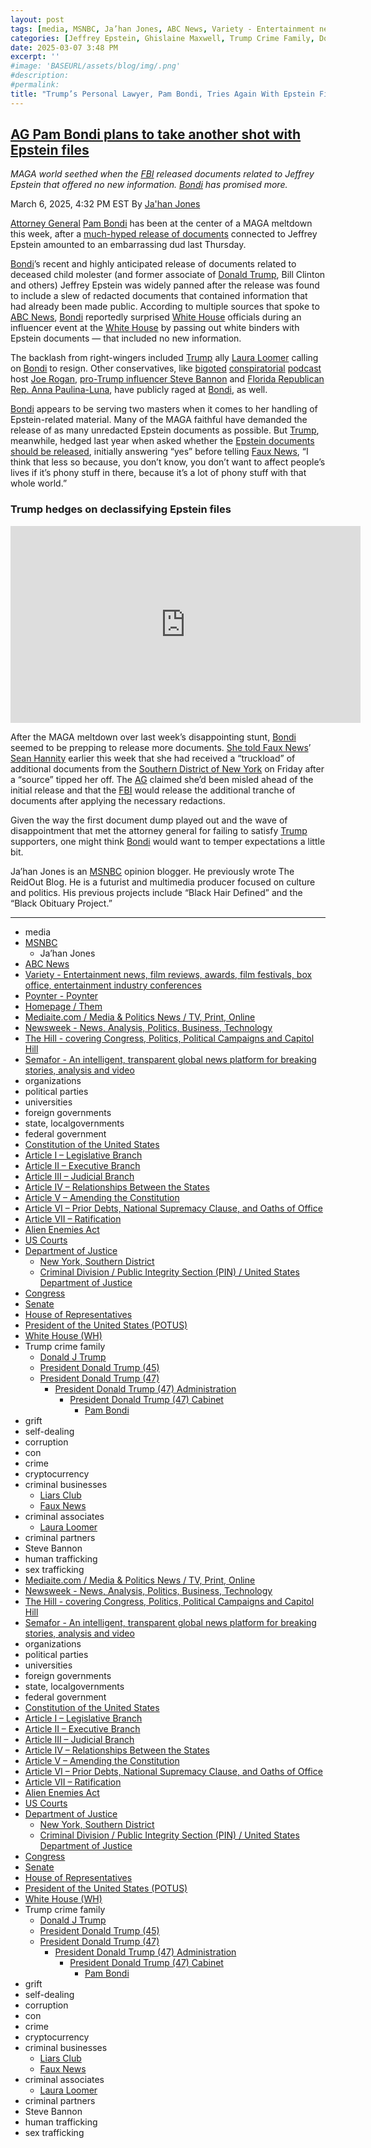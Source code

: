 ```yaml
---
layout: post
tags: [media, MSNBC, Ja’han Jones, ABC News, Variety - Entertainment news film reviews awards film festivals box office entertainment industry conferences, Poynter - Poynter, Homepage / Them, Mediaite.com / Media & Politics News / TV Print Online, Newsweek - News Analysis Politics Business Technology, The Hill - covering Congress Politics Political Campaigns and Capitol Hill, Semafor - An intelligent transparent global news platform for breaking stories analysis and video, organizations, political parties, universities, foreign governments, state localgovernments, federal government, Constitution of the United States, Article I – Legislative Branch, Article II – Executive Branch, Article III – Judicial Branch, Article IV – Relationships Between the States, Article V – Amending the Constitution, Article VI – Prior Debts National Supremacy Clause and Oaths of Office, Article VII – Ratification, Alien Enemies Act, US Courts, Department of Justice, New York Southern District, Criminal Division / Public Integrity Section (PIN) / United States Department of Justice, Congress, Senate, House of Representatives, President of the United States (POTUS), White House (WH), Trump crime family, Donald J Trump, President Donald Trump (45), President Donald Trump (47), President Donald Trump (47) Administration, President Donald Trump (47) Cabinet, Pam Bondi, grift, self-dealing, corruption, con, crime, cryptocurrency, criminal businesses, Liars Club, Faux News, criminal associates, Laura Loomer, Steve Bannon, human trafficking, sex trafficking]
categories: [Jeffrey Epstein, Ghislaine Maxwell, Trump Crime Family, Donald Trump]
date: 2025-03-07 3:48 PM
excerpt: ''
#image: 'BASEURL/assets/blog/img/.png'
#description:
#permalink:
title: "Trump’s Personal Lawyer, Pam Bondi, Tries Again With Epstein Files After First Release Revealed Nothing New"
---
```



## [AG Pam Bondi plans to take another shot with Epstein files](https://www.msnbc.com/top-stories/latest/jeffrey-epstein-files-pam-bondi-documents-release-rcna195177)

*MAGA world seethed when the [FBI](https://www.fbi.gov/) released documents related to Jeffrey Epstein that offered no new information. [Bondi](https://www.justice.gov/ag/staff-profile/meet-attorney-general) has promised more.*

March 6, 2025, 4:32 PM EST
By [Ja'han Jones](https://www.msnbc.com/author/jahan-jones-ncpn371241)

[Attorney General](https://www.justice.gov/) [Pam Bondi](https://www.justice.gov/ag/staff-profile/meet-attorney-general) has been at the center of a MAGA meltdown this week, after a [much-hyped release of documents](https://www.msnbc.com/top-stories/latest/andrew-tate-trump-jeffrey-epstein-files-backlash-rcna194117) connected to Jeffrey Epstein amounted to an embarrassing dud last Thursday.

[Bondi](https://www.justice.gov/ag/staff-profile/meet-attorney-general)’s recent and highly anticipated release of documents related to deceased child molester (and former associate of [Donald Trump](https://www.donaldjtrump.com/), Bill Clinton and others) Jeffrey Epstein was widely panned after the release was found to include a slew of redacted documents that contained information that had already been made public. According to multiple sources that spoke to [ABC News](https://abcnews.go.com/US/ag-bondi-faces-heat-white-house-trump-allies/story?id=119435303), [Bondi](https://www.justice.gov/ag/staff-profile/meet-attorney-general) reportedly surprised [White House](https://www.whitehouse.gov/) officials during an influencer event at the [White House](https://www.whitehouse.gov/) by passing out white binders with Epstein documents — that included no new information.

The backlash from right-wingers included [Trump](https://www.donaldjtrump.com/) ally [Laura Loomer](https://loomered.com/) calling on [Bondi](https://www.justice.gov/ag/staff-profile/meet-attorney-general) to resign. Other conservatives, like [bigoted](https://variety.com/2023/digital/news/joe-rogan-antisemitic-controversy-jewish-1235516253/) [conspiratorial](https://www.poynter.org/commentary/2023/say-it-aint-so-joe-rogan-floats-irresponsible-conspiracy-theory/) [podcast](https://www.them.us/story/joe-rogan-burn-the-boats-netflix-special-gay-trans-jokes) host [Joe Rogan](https://www.mediaite.com/politics/joe-rogan-tells-elon-musk-phase-one-release-of-epstein-list-was-bullst-frustrating-its-not-encouraging/), [pro-Trump influencer Steve Bannon](https://www.newsweek.com/steve-bannon-knocks-jeffrey-epstein-file-release-trump-doj-2038236) and [Florida Republican Rep. Anna Paulina-Luna](https://thehill.com/homenews/house/5174685-luna-bondi-epstein-client-list/), have publicly raged at [Bondi](https://www.justice.gov/ag/staff-profile/meet-attorney-general), as well.

[Bondi](https://www.justice.gov/ag/staff-profile/meet-attorney-general) appears to be serving two masters when it comes to her handling of Epstein-related material. Many of the MAGA faithful have demanded the release of as many unredacted Epstein documents as possible. But [Trump](https://www.donaldjtrump.com/), meanwhile, hedged last year when asked whether the [Epstein documents should be released](https://www.semafor.com/article/06/09/2024/how-fox-news-massaged-a-trump-interview?), initially answering “yes” before telling [Faux News](https://www.foxnews.com/), “I think that less so because, you don’t know, you don’t want to affect people’s lives if it’s phony stuff in there, because it’s a lot of phony stuff with that whole world.”

### Trump hedges on declassifying Epstein files

<iframe width="560" height="315" src="https://www.youtube.com/embed/ZJorAVgHy7Y?si=zzLzXe_SXau7Ah3K" title="YouTube video player" frameborder="0" allow="accelerometer; autoplay; clipboard-write; encrypted-media; gyroscope; picture-in-picture; web-share" referrerpolicy="strict-origin-when-cross-origin" allowfullscreen></iframe>

After the MAGA meltdown over last week’s disappointing stunt, [Bondi](https://www.justice.gov/ag/staff-profile/meet-attorney-general) seemed to be prepping to release more documents. [She told Faux News](https://www.foxnews.com/video/6369576644112)’ [Sean Hannity](https://www.foxnews.com/video/6369576644112) earlier this week that she had received a “truckload” of additional documents from the [Southern District of New York](https://www.justice.gov/usao-sdny) on Friday after a “source” tipped her off. The [AG](https://www.justice.gov/) claimed she’d been misled ahead of the initial release and that the [FBI](https://www.fbi.gov/) would release the additional tranche of documents after applying the necessary redactions.

Given the way the first document dump played out and the wave of disappointment that met the attorney general for failing to satisfy [Trump](https://www.donaldjtrump.com/) supporters, one might think [Bondi](https://www.justice.gov/ag/staff-profile/meet-attorney-general) would want to temper expectations a little bit. 

Ja’han Jones is an [MSNBC](https://www.msnbc.com/) opinion blogger. He previously wrote The ReidOut Blog. He is a futurist and multimedia producer focused on culture and politics. His previous projects include “Black Hair Defined” and the “Black Obituary Project.”

----
- media
- [MSNBC](https://www.msnbc.com/)
    - Ja’han Jones
- [ABC News](https://abcnews.go.com/)
- [Variety - Entertainment news, film reviews, awards, film festivals, box office, entertainment industry conferences](https://variety.com/)
- [Poynter - Poynter](https://www.poynter.org/)
- [Homepage / Them](https://www.them.us/)
- [Mediaite.com / Media & Politics News / TV, Print, Online](https://www.mediaite.com/)
- [Newsweek - News, Analysis, Politics, Business, Technology](https://www.newsweek.com/)
- [The Hill - covering Congress, Politics, Political Campaigns and Capitol Hill](https://thehill.com/)
- [Semafor - An intelligent, transparent global news platform for breaking stories, analysis and video](https://www.semafor.com/)
- organizations 
- political parties 
- universities 
- foreign governments 
- state, localgovernments
- federal government 
- [Constitution of the United States](https://constitution.congress.gov/constitution/)
- [Article I – Legislative Branch](https://constitution.congress.gov/constitution/article-1/)
- [Article II – Executive Branch](https://constitution.congress.gov/constitution/article-2/)
- [Article III – Judicial Branch](https://constitution.congress.gov/constitution/article-3/)
- [Article IV – Relationships Between the States](https://constitution.congress.gov/constitution/article-4/)
- [Article V – Amending the Constitution](https://constitution.congress.gov/constitution/article-5/)
- [Article VI – Prior Debts, National Supremacy Clause, and Oaths of Office](https://constitution.congress.gov/constitution/article-6/)
- [Article VII – Ratification](https://constitution.congress.gov/constitution/article-7/)
- [Alien Enemies Act](https://www.archives.gov/milestone-documents/alien-and-sedition-acts)
- [US Courts](https://www.uscourts.gov/)
- [Department of Justice](https://www.justice.gov/)
    - [New York, Southern District](https://www.justice.gov/usao-sdny)
    - [Criminal Division / Public Integrity Section (PIN) / United States Department of Justice](https://www.justice.gov/criminal/criminal-pin)
- [Congress](https://www.congress.gov/)
- [Senate](https://www.senate.gov/)
- [House of Representatives](https://www.house.gov/)
- [President of the United States (POTUS)](https://www.whitehouse.gov/)
- [White House (WH)](https://www.whitehouse.gov/)
- Trump crime family 
    - [Donald J Trump](https://www.donaldjtrump.com/)
    - [President Donald Trump (45)](https://trumpwhitehouse.archives.gov/)
    - [President Donald Trump (47)](https://www.whitehouse.gov/administration/donald-j-trump/)
        - [President Donald Trump (47) Administration](https://www.whitehouse.gov/administration/)
            - [President Donald Trump (47) Cabinet](https://www.whitehouse.gov/administration/the-cabinet/)
                - [Pam Bondi](https://www.justice.gov/ag/staff-profile/meet-attorney-general)
- grift
- self-dealing
- corruption
- con
- crime
- cryptocurrency 
- criminal businesses
    - [Liars Club](https://truthsocial.com/)
    - [Faux News](https://www.foxnews.com/)
- criminal associates
    - [Laura Loomer](https://loomered.com/)
- criminal partners
- Steve Bannon 
- human trafficking 
- sex trafficking 
- [Mediaite.com / Media & Politics News / TV, Print, Online](https://www.mediaite.com/)
- [Newsweek - News, Analysis, Politics, Business, Technology](https://www.newsweek.com/)
- [The Hill - covering Congress, Politics, Political Campaigns and Capitol Hill](https://thehill.com/)
- [Semafor - An intelligent, transparent global news platform for breaking stories, analysis and video](https://www.semafor.com/)
- organizations 
- political parties 
- universities 
- foreign governments 
- state, localgovernments
- federal government 
- [Constitution of the United States](https://constitution.congress.gov/constitution/)
- [Article I – Legislative Branch](https://constitution.congress.gov/constitution/article-1/)
- [Article II – Executive Branch](https://constitution.congress.gov/constitution/article-2/)
- [Article III – Judicial Branch](https://constitution.congress.gov/constitution/article-3/)
- [Article IV – Relationships Between the States](https://constitution.congress.gov/constitution/article-4/)
- [Article V – Amending the Constitution](https://constitution.congress.gov/constitution/article-5/)
- [Article VI – Prior Debts, National Supremacy Clause, and Oaths of Office](https://constitution.congress.gov/constitution/article-6/)
- [Article VII – Ratification](https://constitution.congress.gov/constitution/article-7/)
- [Alien Enemies Act](https://www.archives.gov/milestone-documents/alien-and-sedition-acts)
- [US Courts](https://www.uscourts.gov/)
- [Department of Justice](https://www.justice.gov/)
    - [New York, Southern District](https://www.justice.gov/usao-sdny)
    - [Criminal Division / Public Integrity Section (PIN) / United States Department of Justice](https://www.justice.gov/criminal/criminal-pin)
- [Congress](https://www.congress.gov/)
- [Senate](https://www.senate.gov/)
- [House of Representatives](https://www.house.gov/)
- [President of the United States (POTUS)](https://www.whitehouse.gov/)
- [White House (WH)](https://www.whitehouse.gov/)
- Trump crime family 
    - [Donald J Trump](https://www.donaldjtrump.com/)
    - [President Donald Trump (45)](https://trumpwhitehouse.archives.gov/)
    - [President Donald Trump (47)](https://www.whitehouse.gov/administration/donald-j-trump/)
        - [President Donald Trump (47) Administration](https://www.whitehouse.gov/administration/)
            - [President Donald Trump (47) Cabinet](https://www.whitehouse.gov/administration/the-cabinet/)
                - [Pam Bondi](https://www.justice.gov/ag/staff-profile/meet-attorney-general)
- grift
- self-dealing
- corruption
- con
- crime
- cryptocurrency 
- criminal businesses
    - [Liars Club](https://truthsocial.com/)
    - [Faux News](https://www.foxnews.com/)
- criminal associates
    - [Laura Loomer](https://loomered.com/)
- criminal partners
- Steve Bannon 
- human trafficking 
- sex trafficking 

